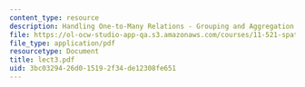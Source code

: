 ```yaml
---
content_type: resource
description: Handling One-to-Many Relations - Grouping and Aggregation
file: https://ol-ocw-studio-app-qa.s3.amazonaws.com/courses/11-521-spatial-database-management-and-advanced-geographic-information-systems-spring-2003/3bc0329426d015192f34de12308fe651_lect3.pdf
file_type: application/pdf
resourcetype: Document
title: lect3.pdf
uid: 3bc03294-26d0-1519-2f34-de12308fe651
---
```

